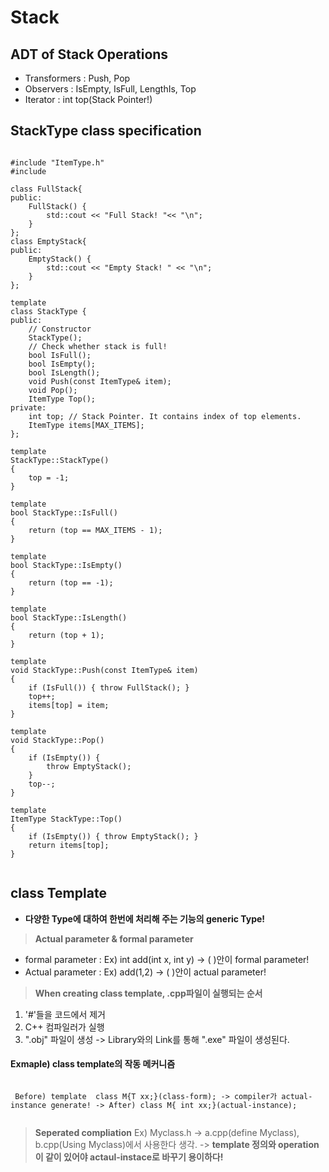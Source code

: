 Stack
==============
## ADT of Stack Operations
* Transformers : Push, Pop
* Observers : IsEmpty, IsFull, LengthIs, Top
* Iterator : int top(Stack Pointer!)

## StackType class specification
<pre><code>
#include "ItemType.h"
#include <iostream>

class FullStack{
public:
	FullStack() {
		std::cout << "Full Stack! "<< "\n";
	}
};
class EmptyStack{
public:
	EmptyStack() {
		std::cout << "Empty Stack! " << "\n";
	}
};

template <class ItemType>
class StackType {
public:
	// Constructor
	StackType();
	// Check whether stack is full!
	bool IsFull();
	bool IsEmpty();
	bool IsLength();
	void Push(const ItemType& item);
	void Pop();
	ItemType Top();
private:
	int top; // Stack Pointer. It contains index of top elements.
	ItemType items[MAX_ITEMS];
};

template <class ItemType>
StackType<ItemType>::StackType()
{
	top = -1;
}

template <class ItemType>
bool StackType<ItemType>::IsFull()
{
	return (top == MAX_ITEMS - 1);
}

template <class ItemType>
bool StackType<ItemType>::IsEmpty()
{
	return (top == -1);
}

template <class ItemType>
bool StackType<ItemType>::IsLength()
{
	return (top + 1);
}

template <class ItemType>
void StackType<ItemType>::Push(const ItemType& item)
{
	if (IsFull()) { throw FullStack(); }
	top++;
	items[top] = item;
}

template <class ItemType>
void StackType<ItemType>::Pop()
{
	if (IsEmpty()) {
		throw EmptyStack();
	}
	top--;
}

template <class ItemType>
ItemType StackType<ItemType>::Top()
{
	if (IsEmpty()) { throw EmptyStack(); }
	return items[top];
}
  </code></pre>

## class Template
* **다양한 Type에 대하여 한번에 처리해 주는 기능의 generic Type!**
> **Actual parameter & formal parameter**
  * formal parameter : Ex) int add(int x, int y) -> ( )안이 formal parameter!
  * Actual parameter : Ex) add(1,2) -> ( )안이 actual parameter!
> **When creating class template, .cpp파일이 실행되는 순서**
 1) '#'들을 코드에서 제거
 2) C++ 컴파일러가 실행
 3) ".obj" 파일이 생성 -> Library와의 Link를 통해 ".exe" 파일이 생성된다.
 #### Exmaple) class template의 작동 메커니즘
 <pre><code> 
 Before) template <class T> class M{T xx;}(class-form); -> compiler가 actual-instance generate! -> After) class M<int>{ int xx;}(actual-instance);
 </code></pre>
> **Seperated compliation**
Ex) Myclass.h -> a.cpp(define Myclass), b.cpp(Using Myclass)에서 사용한다 생각. 
-> **template 정의와 operation이 같이 있어야 actaul-instace로 바꾸기 용이하다!**
